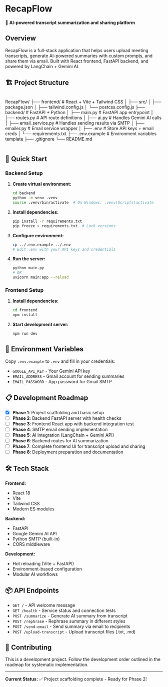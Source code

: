 # RecapFlow

🔄 **AI-powered transcript summarization and sharing platform**

## Overview

RecapFlow is a full-stack application that helps users upload meeting transcripts, generate AI-powered summaries with custom prompts, and share them via email. Built with React frontend, FastAPI backend, and powered by LangChain + Gemini AI.

## 🏗️ Project Structure

```
```
RecapFlow/
├── frontend/              # React + Vite + Tailwind CSS
│   ├── src/
│   ├── package.json
│   ├── tailwind.config.js
│   └── postcss.config.js
├── backend/               # FastAPI + Python
│   ├── main.py           # FastAPI app entrypoint
│   ├── routes.py         # API route definitions
│   ├── ai.py             # Handles Gemini AI calls
│   ├── email_service.py  # Handles sending results via SMTP
│   ├── emailer.py        # Email service wrapper
│   ├── .env              # Store API keys + email creds
│   └── requirements.txt
├── .env.example          # Environment variables template
├── .gitignore
└── README.md
```
```

## 🚀 Quick Start

### Backend Setup

1. **Create virtual environment:**
   ```bash
   cd backend
   python -m venv .venv
   source .venv/bin/activate  # On Windows: .venv\Scripts\activate
   ```

2. **Install dependencies:**
   ```bash
   pip install -r requirements.txt
   pip freeze > requirements.txt  # Lock versions
   ```

3. **Configure environment:**
   ```bash
   cp ../.env.example ../.env
   # Edit .env with your API keys and credentials
   ```

4. **Run the server:**
   ```bash
   python main.py
   # OR
   uvicorn main:app --reload
   ```

### Frontend Setup

1. **Install dependencies:**
   ```bash
   cd frontend
   npm install
   ```

2. **Start development server:**
   ```bash
   npm run dev
   ```

## 🔧 Environment Variables

Copy `.env.example` to `.env` and fill in your credentials:

- `GOOGLE_API_KEY` - Your Gemini API key
- `EMAIL_ADDRESS` - Gmail account for sending summaries
- `EMAIL_PASSWORD` - App password for Gmail SMTP

## 📋 Development Roadmap

- [x] **Phase 1**: Project scaffolding and basic setup
- [ ] **Phase 2**: Backend FastAPI server with health checks
- [ ] **Phase 3**: Frontend React app with backend integration test
- [ ] **Phase 4**: SMTP email sending implementation
- [ ] **Phase 5**: AI integration (LangChain + Gemini API)
- [ ] **Phase 6**: Backend routes for AI summarization
- [ ] **Phase 7**: Complete frontend UI for transcript upload and sharing
- [ ] **Phase 8**: Deployment preparation and documentation

## 🛠️ Tech Stack

**Frontend:**
- React 18
- Vite
- Tailwind CSS
- Modern ES modules

**Backend:**
- FastAPI
- Google Gemini AI API
- Python SMTP (built-in)
- CORS middleware

**Development:**
- Hot reloading (Vite + FastAPI)
- Environment-based configuration
- Modular AI workflows

## 📦 API Endpoints

- `GET /` - API welcome message
- `GET /health` - Service status and connection tests
- `POST /summarize` - Generate AI summary from transcript
- `POST /rephrase` - Rephrase summary in different styles
- `POST /send-email` - Send summary via email to recipients
- `POST /upload-transcript` - Upload transcript files (.txt, .md)

## 🤝 Contributing

This is a development project. Follow the development order outlined in the roadmap for systematic implementation.

---

**Current Status:** ✅ Project scaffolding complete - Ready for Phase 2!